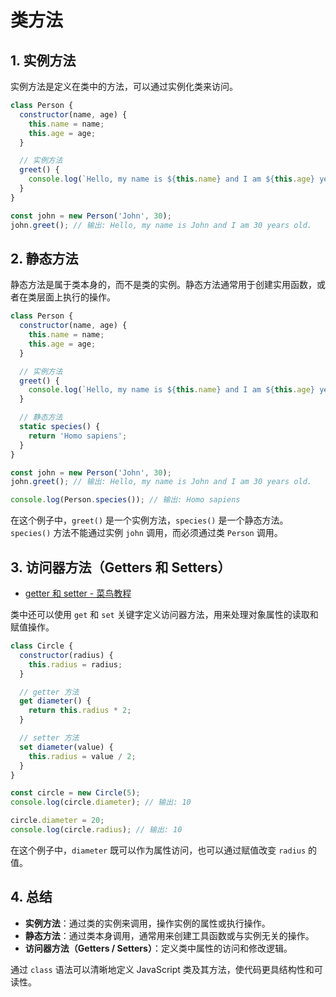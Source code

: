# 类方法

## 1. 实例方法

实例方法是定义在类中的方法，可以通过实例化类来访问。

```js
class Person {
  constructor(name, age) {
    this.name = name;
    this.age = age;
  }

  // 实例方法
  greet() {
    console.log(`Hello, my name is ${this.name} and I am ${this.age} years old.`);
  }
}

const john = new Person('John', 30);
john.greet(); // 输出: Hello, my name is John and I am 30 years old.
```



## 2. 静态方法

静态方法是属于类本身的，而不是类的实例。静态方法通常用于创建实用函数，或者在类层面上执行的操作。

```js
class Person {
  constructor(name, age) {
    this.name = name;
    this.age = age;
  }

  // 实例方法
  greet() {
    console.log(`Hello, my name is ${this.name} and I am ${this.age} years old.`);
  }

  // 静态方法
  static species() {
    return 'Homo sapiens';
  }
}

const john = new Person('John', 30);
john.greet(); // 输出: Hello, my name is John and I am 30 years old.

console.log(Person.species()); // 输出: Homo sapiens
```

在这个例子中，`greet()` 是一个实例方法，`species()` 是一个静态方法。`species()` 方法不能通过实例 `john` 调用，而必须通过类 `Person` 调用。



## 3. 访问器方法（Getters 和 Setters）

* [getter 和 setter - 菜鸟教程](https://www.runoob.com/js/js-class-inheritance.html)

类中还可以使用 `get` 和 `set` 关键字定义访问器方法，用来处理对象属性的读取和赋值操作。

```js
class Circle {
  constructor(radius) {
    this.radius = radius;
  }

  // getter 方法
  get diameter() {
    return this.radius * 2;
  }

  // setter 方法
  set diameter(value) {
    this.radius = value / 2;
  }
}

const circle = new Circle(5);
console.log(circle.diameter); // 输出: 10

circle.diameter = 20;
console.log(circle.radius); // 输出: 10
```

在这个例子中，`diameter` 既可以作为属性访问，也可以通过赋值改变 `radius` 的值。



## 4. 总结

- **实例方法**：通过类的实例来调用，操作实例的属性或执行操作。
- **静态方法**：通过类本身调用，通常用来创建工具函数或与实例无关的操作。
- **访问器方法（Getters / Setters）**：定义类中属性的访问和修改逻辑。

通过 `class` 语法可以清晰地定义 JavaScript 类及其方法，使代码更具结构性和可读性。